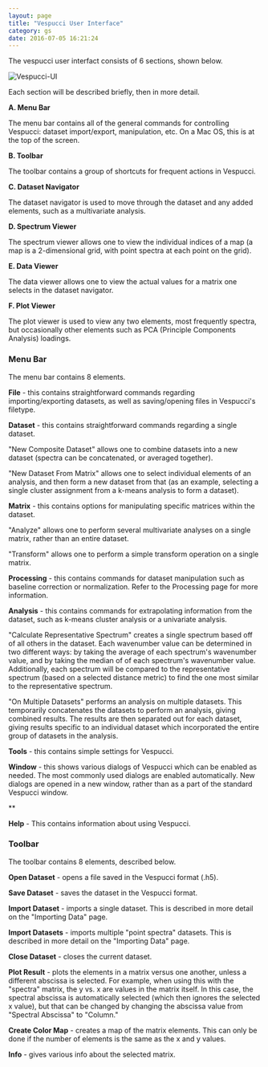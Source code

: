 ```yaml
---
layout: page
title: "Vespucci User Interface"
category: gs
date: 2016-07-05 16:21:24
---
```



The vespucci user interfact consists of 6 sections, shown below.

![Vespucci-UI](http://vespucciproject.org/Vespucci-docs/img/Vespucci_UI1.png)

Each section will be described briefly, then in more detail.

**A. Menu Bar**

The menu bar contains all of the general commands for controlling Vespucci: dataset import/export, manipulation, etc. On a Mac OS, this is at the top of the screen.

**B. Toolbar**

The toolbar contains a group of shortcuts for frequent actions in Vespucci.

**C. Dataset Navigator**

The dataset navigator is used to move through the dataset and any added elements, such as a multivariate analysis.

**D. Spectrum Viewer**

The spectrum viewer allows one to view the individual indices of a map (a map is a 2-dimensional grid, with point spectra at each point on the grid).

**E. Data Viewer**

The data viewer allows one to view the actual values for a matrix one selects in the dataset navigator.

**F. Plot Viewer**

The plot viewer is used to view any two elements, most frequently spectra, but occasionally other elements such as PCA (Principle Components Analysis) loadings.


### Menu Bar

The menu bar contains 8 elements.

**File** - this contains straightforward commands regarding importing/exporting datasets, as well as saving/opening files in Vespucci's filetype.


**Dataset** - this contains straightforward commands regarding a single dataset. 

"New Composite Dataset" allows one to combine datasets into a new dataset (spectra can be concatenated, or averaged together).

"New Dataset From Matrix" allows one to select individual elements of an analysis, and then form a new dataset from that (as an example, selecting a single cluster assignment from a k-means analysis to form a dataset).


**Matrix** - this contains options for manipulating specific matrices within the dataset.

"Analyze" allows one to perform several multivariate analyses on a single matrix, rather than an entire dataset.

"Transform" allows one to perform a simple transform operation on a single matrix.


**Processing** - this contains commands for dataset manipulation such as baseline correction or normalization. Refer to the Processing page for more information.

**Analysis** - this contains commands for extrapolating information from the dataset, such as k-means cluster analysis or a univariate analysis.

"Calculate Representative Spectrum" creates a single spectrum based off of all others in the dataset. Each wavenumber value can be determined in two different ways: by taking the average of each spectrum's wavenumber value, and by taking the median of of each spectrum's wavenumber value. Additionally, each spectrum will be compared to the representative spectrum (based on a selected distance metric) to find the one most similar to the representative spectrum.

"On Multiple Datasets" performs an analysis on multiple datasets. This temporarily concatenates the datasets to perform an analysis, giving combined results. The results are then separated out for each dataset, giving results specific to an individual dataset which incorporated the entire group of datasets in the analysis.


**Tools** - this contains simple settings for Vespucci.

**Window** - this shows various dialogs of Vespucci which can be enabled as needed. The most commonly used dialogs are enabled automatically. New dialogs are opened in a new window, rather than as a part of the standard Vespucci window.

** 

**Help** - This contains information about using Vespucci.


### Toolbar

The toolbar contains 8 elements, described below.

**Open Dataset** - opens a file saved in the Vespucci format (.h5).

**Save Dataset** - saves the dataset in the Vespucci format.

**Import Dataset** - imports a single dataset. This is described in more detail on the "Importing Data" page.

**Import Datasets** - imports multiple "point spectra" datasets. This is described in more detail on the "Importing Data" page.

**Close Dataset** - closes the current dataset.

**Plot Result** - plots the elements in a matrix versus one another, unless a different abscissa is selected. For example, when using this with the "spectra" matrix, the y vs. x are values in the matrix itself. In this case, the spectral abscissa is automatically selected (which then ignores the selected x value), but that can be changed by changing the abscissa value from "Spectral Abscissa" to "Column."

**Create Color Map** - creates a map of the matrix elements. This can only be done if the number of elements is the same as the x and y values.

**Info** - gives various info about the selected matrix.